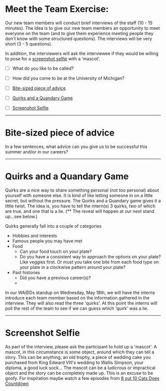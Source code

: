 # Meet the Team Exercise: 

 Our new team members will conduct brief interviews of the staff (10 - 15 minutes). The idea is to give our new team members an opportunity to meet everyone on the team (and to give them experience meeting people they don't know with some structured questions). The interviews will be very short (3 - 5 questions).

 In addition, the interviewers will ask the interviewee if they would be willing to pose for a [screenshot selfie](#screenshot-selfie) with a 'mascot'. 


 - [ ] What do you like to be called?
 - [ ] How did you come to be at the University of Michigan?
 - [ ] [Bite-sized piece of advice](#bite-sized-piece-of-advice)
 - [ ] [Quirks and a Quandary Game](#quirks-and-a-quandary-game)
 - [ ] [Screenshot Selfie](#screenshot-selfie)


___
# Bite-sized piece of advice

In a few sentences, what advice can you give us to be successful this summer and/or in our careers?

___
# Quirks and a Quandary Game

Quirks are a nice way to share something personal (not too personal) about yourself with someone else. It is kind of like letting someone in on a little secret, but without the pressure. The Quirks and a Quandary game gives it a little twist. The idea is, you have to tell the intern(s) 3 quirks, two of which are true, and one that is a lie. (** The reveal will happen at our next stand up...see below.)

Quirks generally fall into a couple of categories
  
  - Hobbies and interests
  - Famous people you may have met 
  - Food 
    - Can your food touch on your plate?  
    - Do you have a consistent way to approach the options on your plate?  Like veggies first.  Or must you take one bite from each food type on your plate in a clockwise pattern around your plate?  
- Past histories
  - Did you have a previous career(s)? 
  - 

In our WA@Ds standup on Wednesday, May 18th, we will have the interns introduce each team member based on the information gathered in the interview. They will also read the three 'quirks'. At this point the interns will poll the rest of the team to see if we can guess which 'quirk' was a lie.

___
# Screenshot Selfie 

As part of the interview, please ask the participant to hold up a 'mascot'. A mascot, in this circumstance is some object, around which they can tell a story. This can be anything, an old trophy, a piece of wedding cake you purchased from King Edward VIII's wedding to Wallis Simpson, your diploma, a good luck sock... The mascot can be a ludicrous or impractical object and the story can be completely made up.  This is an excuse to be goofy. For inspiration maybe watch a few episodes from [8 out 10 Cats Does Countdown]() 
